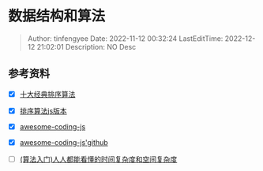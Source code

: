 # 数据结构和算法 <!-- omit in toc -->

> Author: tinfengyee
> Date: 2022-11-12 00:32:24
> LastEditTime: 2022-12-12 21:02:01
> Description: NO Desc

## 参考资料

- [x] [十大经典排序算法](https://github.com/hustcc/JS-Sorting-Algorithm)

- [x] [排序算法js版本](https://schacker.github.io/2018/03/22/%E6%8E%92%E5%BA%8F%E7%AE%97%E6%B3%95js%E7%89%88%E6%9C%AC/)

- [x] [awesome-coding-js](https://www.conardli.top/)

- [x] [awesome-coding-js'github](https://github.com/ConardLi/awesome-coding-js)

- [ ] [(算法入门)人人都能看懂的时间复杂度和空间复杂度](https://juejin.cn/post/6999307229752983582)
